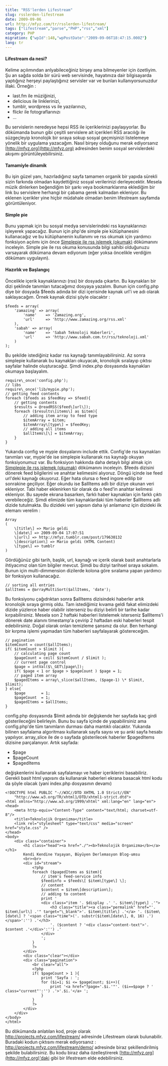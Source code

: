 ```yaml
---
title: "RSS'lerden Lifestream"
slug: rsslerden-lifestream
date: 2009-09-06
url: http://mfyz.com/tr/rsslerden-lifestream/
tags: ["lifestream","parse","PHP","rss","xml"]
category: PHP
migration: {"wpId":148,"wpPostDate":"2009-09-06T18:47:15.000Z"}
lang: tr
---
```


#### Lifestream da nesi?

Kelime açılımından anlyabileceğiniz birşey ama bilmeyenler için özetliyim. Şu an sağda solda bir sürü web servisinde, hayatınıza dair bilgisayarda yaptığınız herşeyi paylaştığınız servisler var ve bunları kullanıyorsunuzdur illaki. Örneğin :

*   last.fm ile müziğinizi,
*   delicious ile linklerinizi,
*   tumblr, wordpress vs ile yazılarınızı,
*   flickr ile fotograflarınızı
*   ...

Bu servislerin neredeyse hepsi RSS ile içeriklerinizi paylaşıyorlar. Bu dökümanda bunun gibi çeşitli servislere ait içerikleri RSS aracılığı ile süzgeçleyip kronolojik bir sıraya sokup sosyal geçmişinizi listelemeye yönelik bir uygulama yazacağım. Nasıl birşey olduğunu merak ediyorsanız [http://mfyz.org](http://mfyz.org) adresinden benim sosyal servislerdeki akışımı görüntüleyebilirsiniz.

#### Tamamiyle dinamik

Bu işin güzel yanı, hazırladığınız sayfa tamamen organik bir yapıda sürekli sizin farkında olmadan kaydettiğiniz sosyal verilerinizi derleyecektir. Mesela müzik dinlerken beğendiğim bir şarkı veya bookmarklarıma eklediğim bir link bu servislere herhangi bir çabama gerek kalmadan ekleniyor. Bu eklenen içerikler yine hiçbir müdahale olmadan benim lifestream sayfamda görüntüleniyor.

#### Simple pie

Bunu yapmak için bu sosyal medya servislerindeki rss kaynaklarınızı işleyerek yapacağız. Bunun için php'de simple pie kütüphanesini kullanacağız ve bu kütüphanenin kullanımı ve rss okumak için yardımcı fonksiyon açılımı için önce [Simplepie ile rss işlemek (okumak)](https://tr.mfyz.com/simplepie-ile-rss-islemek-okumak) dökümanını inceleyin. Simple pie ile rss okuma konusunda bilgi sahibi olduğunuzu varsayarak dökümana devam ediyorum (eğer yoksa öncelikle verdiğim dökümanı uygulayın).

#### Hazırlık ve Başlangıç

Öncelikle içerik kaynaklarınızı (rss) bir dosyada çıkartın. Bu kaynakları bir dizi şeklinde tanımları tutacağımız dosyaya yazalım. Bunun için config.php diye bir dosyada $feeds adında bir dizi içerisinde kaynak url'i ve adı olarak saklayacağım. Örnek kaynak dizisi şöyle olacaktır :
```
$feeds = array(
    'zamazing' => array(
        'name'    => 'Zamazing.org',
        'url'     => 'http://www.zamazing.org/rss.xml'
    ),
    'sabah' => array(
        'name'    => 'Sabah Teknoloji Haberleri',
        'url'     => 'http://www.sabah.com.tr/rss/teknoloji.xml'
    )
);

```
Bu şekilde istediğiniz kadar rss kaynağı tanımlayabilirsiniz. Az sonra simplepie kullanarak bu kaynakları okuyacak, kronolojik sıralayıp çıktısı sayfalar halinde oluşturacağız. Şimdi index.php dosyasında kaynakları okumaya başlayalım.
```
require\_once('config.php');
// libs
require\_once('lib/mypie.php');
// getting feed contents
foreach ($feeds as $feedKey => $feed){
    // getting contents
    $results = @readRSS($feed\[url\]);
    foreach ($results\[items\] as $item){
        // adding item array to feed type
        $itemArray = $item;
        $itemArray\[type\] = $feedKey;
        // adding all items
        $allItems\[\] = $itemArray;
    }
}

```
Yukarıda config ve mypie dosyalarını include ettik. Config'de rss kaynakları tanımları var, mypie'de ise simplepie kullanarak rss kaynağı okuyan fonksiyonumuz var. Bu fonksiyon hakkında daha detaylı bilgi almak için [Simplepie ile rss işlemek (okumak)]("http://mfyz.com/?/dokuman/114/simplepie-ile-rss-islemek-okumak/") dökümanını inceleyin. $feeds dizisini dönerek feed bilgilerini ve anahtar kelimesini alıyoruz. Döngü içinde ise feed url'deki kaynağı okuyoruz. Eğer hata olursa o feed ingore edilip bir sonrakine geçiliyor. Eğer okundu ise $allItems adlı bir diziye okunan veri ekleniyor. Tabi haber eklenirken tür olarak da o feed'in anahtar kelimesi ekleniyor. Bu sayede ekrana basarken, farklı haber kaynakları için farklı çıktı verebileceğiz. Şimdi elimizde tüm kaynaklardaki tüm haberler $allItems adlı dizide tutulmakta. Bu dizideki veri yapısın daha iyi anlamanız için dizideki ilk elemanı verelim :
```
Array
(
    \[title\] => Mario geldi
    \[date\] => 2009-09-04 17:07:51
    \[url\] => http://mfyz.tumblr.com/post/179630132
    \[description\] => Mario geldi (HTML Content)
    \[type\] => tumblr
)

```
Gördüğünüz gibi tarih, başlık, url, kaynağı ve içerik olarak basit anahtarlarla ihtiyacımız olan tüm bilgiler mevcut. Şimdi bu diziyi tarihsel sıraya sokalım. Bunun için multi-dimmension dizilerde kolona göre sıralama yapan yardımcı bir fonksiyon kullanacağız.
```
// sorting all entries
$allItems = @arrayMultiSort($allItems, 'date');

```
Bu fonksiyonu çağıdrıktan sonra $allItems dizisindeki haberler artık kronolojik sıraya girmiş oldu. Tam istediğimiz kıvama geldi fakat elimizdeki dizide yüzlerce haber olabilir isterseniz bu diziyi belirli bir tarihe kadar kırpabilirsiniz. Mesela son 2 haftaki haberleri listelemek isterseniz $allItems'i dönerek date alanını timestamp'a çevirip 2 haftadan eski haberleri tespit edebilirsiniz. Doğal olarak onları temizleme şansınız da olur. Ben herhangi bir kırpma işlemi yapmadan tüm haberleri sayfalayarak göstereceğim.
```
// pagination
$itemCount = count($allItems);
if( $itemCount > $limit ){
    // calculating page count
    $pageCount = ceil( $itemCount / $limit );
    // current page control
    $page = intVal($\_GET\[page\]);
    if( $page < 1 or $page > $pageCount ) $page = 1;
    // paged item array
    $pagedItems = array\_slice($allItems, ($page-1) \* $limit, $limit);
} else{
    $page       = 1;
    $pageCount  = 1;
    $pagedItems = $allItems;
}

```
config.php dosyasında $limit adında bir değişkende her sayfada kaç girdi gösterileceğini belirleyin. Bunu bu sayfa içinde de yapabilirsiniz ama config.php'de tüm tanımların durması daha mantıklı olacaktır. Yukarıda bilinen sayfalama algoritması kullanarak sayfa sayısı ve şu anki sayfa hesabı yapılıyor. array\_slice ile de o sayfada gösterilecek haberler $pagedItems dizisine parçalanıyor. Artık sayfada:

*   $page
*   $pageCount
*   $pagedItems

değişkenlerini kullanarak sayfalamayı ve haber içeriklerini basabiliriz. Gerekli basit html yapısını da kullanarak haberleri ekrana basacak html kodu da şöyle olacak (yani index.php dosyasının devamı)
```
<!DOCTYPE html PUBLIC "-//W3C//DTD XHTML 1.0 Strict//EN"
    "http://www.w3.org/TR/xhtml1/DTD/xhtml1-strict.dtd">
<html xmlns="http://www.w3.org/1999/xhtml" xml:lang="en" lang="en">
<head>
    <meta http-equiv="Content-Type" content="text/html; charset=utf-8"/>
    <title>Teknolojik Organizma</title>
    <link rel="stylesheet" type="text/css" media="screen" href="style.css" />
</head>
<body>
    <div class="container">
        <h1 class="head"><a href="./"><b>Teknolojik Organizma</b></a></h1>
        Kendi Kendine Yaşayan, Büyüyen Derlemasyon Blog-umsu
        <br><br>
        <div id="stream">
            <?php
            foreach ($pagedItems as $item){
                // item's feed-service info
                $feedinfo = $feeds\[ $item\[type\] \];
                // content
                $content = $item\[description\];
                // adding to content
                print '
                <div class="item '. $display .' '. $item\[type\] .'">
                    <h3 class="title"><a class="permalink" href="'. $item\[url\] .'" target="\_blank">'. $item\[title\] .'</a> '. ($item\[date\] ? '<span class="time">('. substr($item\[date\], 0, 16) .')</span>':'') .'</h3>
                    '. ($content ? '<div class="content-text">'. $content .'</div>':'') .'
                </div>
                ';
            }
            ?>
        </div>
        <div class="clear"></div>
        <div class="pagination">
            <br clear="all">
            <?php
            if( $pageCount > 1 ){
                print 'Sayfa : ';
                for ($i=1; $i <= $pageCount; $i++){ 
                    print '<a href="?page='.$i.'"'. ($i==$page ? ' class="current"':'') .'>'.$i.'</a> ';
                }
            }
            ?>
        </div>
    </div>
</body>
</html>

```
Bu dökümanda anlatılan kod, proje olarak http://projects.mfyz.com/lifestream/ adresinde Lifestream olarak bulunabilir. Buradaki kodun çıktısını merak ediyorsanız : http://projects.mfyz.com/lifestream/demo/ adresinde biraz şekillendirilmiş şekilde bulabilirsiniz. Bu kodu biraz daha özelleştirerek [http://mfyz.org](http://mfyz.org)'daki gibi bir lifestream elde edebilirsiniz.